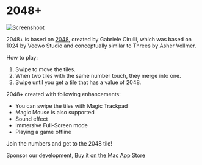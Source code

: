 2048+
========

![Screenshoot](http://cdn.altrn.tv/s/80cb7c99-fac1-e311-b64e-002590a05f5f_3_full.jpg)

2048+ is based on [2048](http://gabrielecirulli.github.io/2048/), created by Gabriele Cirulli, which was based on 1024 by Veewo Studio and conceptually similar to Threes by Asher Vollmer. 

How to play: 

1. Swipe to move the tiles. 
2. When two tiles with the same number touch, they merge into one. 
3. Swipe until you get a tile that has a value of 2048. 

2048+ created with following enhancements: 

* You can swipe the tiles with Magic Trackpad 
* Magic Mouse is also supported 
* Sound effect 
* Immersive Full-Screen mode 
* Playing a game offline 

Join the numbers and get to the 2048 tile!

Sponsor our development, [Buy it on the Mac App Store](https://itunes.apple.com/us/app/2048+/id855231036?mt=12)
